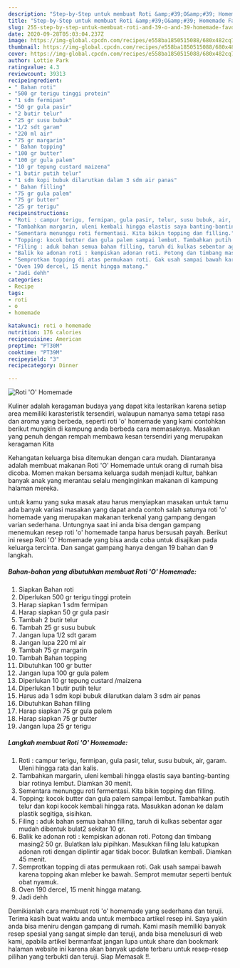 ```yaml
---
description: "Step-by-Step untuk membuat Roti &amp;#39;O&amp;#39; Homemade Favorite"
title: "Step-by-Step untuk membuat Roti &amp;#39;O&amp;#39; Homemade Favorite"
slug: 255-step-by-step-untuk-membuat-roti-and-39-o-and-39-homemade-favorite
date: 2020-09-28T05:03:04.237Z
image: https://img-global.cpcdn.com/recipes/e558ba1850515088/680x482cq70/roti-o-homemade-foto-resep-utama.jpg
thumbnail: https://img-global.cpcdn.com/recipes/e558ba1850515088/680x482cq70/roti-o-homemade-foto-resep-utama.jpg
cover: https://img-global.cpcdn.com/recipes/e558ba1850515088/680x482cq70/roti-o-homemade-foto-resep-utama.jpg
author: Lottie Park
ratingvalue: 4.3
reviewcount: 39313
recipeingredient:
- " Bahan roti"
- "500 gr terigu tinggi protein"
- "1 sdm fermipan"
- "50 gr gula pasir"
- "2 butir telur"
- "25 gr susu bubuk"
- "1/2 sdt garam"
- "220 ml air"
- "75 gr margarin"
- " Bahan topping"
- "100 gr butter"
- "100 gr gula palem"
- "10 gr tepung custard maizena"
- "1 butir putih telur"
- "1 sdm kopi bubuk dilarutkan dalam 3 sdm air panas"
- " Bahan filling"
- "75 gr gula palem"
- "75 gr butter"
- "25 gr terigu"
recipeinstructions:
- "Roti : campur terigu, fermipan, gula pasir, telur, susu bubuk, air, garam. Uleni hingga rata dan kalis."
- "Tambahkan margarin, uleni kembali hingga elastis saya banting-banting biar rotinya lembut. Diamkan 30 menit."
- "Sementara menunggu roti fermentasi. Kita bikin topping dan filling."
- "Topping: kocok butter dan gula palem sampai lembut. Tambahkan putih telur dan kopi kocok kembali hingga rata. Masukkan adonan ke dalam plastik segitiga, sisihkan."
- "Filing : aduk bahan semua bahan filling, taruh di kulkas sebentar agar mudah dibentuk bulat2 sekitar 10 gr."
- "Balik ke adonan roti : kempiskan adonan roti. Potong dan timbang masing2 50 gr. Bulatkan lalu pipihkan. Masukkan filing lalu katupkan adonan roti dengan diplintir agar tidak bocor. Bulatkan kembali. Diamkan 45 menit."
- "Semprotkan topping di atas permukaan roti. Gak usah sampai bawah karena topping akan mleber ke bawah. Semprot memutar seperti bentuk obat nyamuk."
- "Oven 190 dercel, 15 menit hingga matang."
- "Jadi dehh"
categories:
- Recipe
tags:
- roti
- o
- homemade

katakunci: roti o homemade 
nutrition: 176 calories
recipecuisine: American
preptime: "PT30M"
cooktime: "PT39M"
recipeyield: "3"
recipecategory: Dinner

---
```



![Roti &#39;O&#39; Homemade](https://img-global.cpcdn.com/recipes/e558ba1850515088/680x482cq70/roti-o-homemade-foto-resep-utama.jpg)

Kuliner adalah keragaman budaya yang dapat kita lestarikan karena setiap area memiliki karasteristik tersendiri, walaupun namanya sama tetapi rasa dan aroma yang berbeda, seperti roti &#39;o&#39; homemade yang kami contohkan berikut mungkin di kampung anda berbeda cara memasaknya. Masakan yang penuh dengan rempah membawa kesan tersendiri yang merupakan keragaman Kita

Kehangatan keluarga bisa ditemukan dengan cara mudah. Diantaranya adalah membuat makanan Roti &#39;O&#39; Homemade untuk orang di rumah bisa dicoba. Momen makan bersama keluarga sudah menjadi kultur, bahkan banyak anak yang merantau selalu menginginkan makanan di kampung halaman mereka.



untuk kamu yang suka masak atau harus menyiapkan masakan untuk tamu ada banyak variasi masakan yang dapat anda contoh salah satunya roti &#39;o&#39; homemade yang merupakan makanan terkenal yang gampang dengan varian sederhana. Untungnya saat ini anda bisa dengan gampang menemukan resep roti &#39;o&#39; homemade tanpa harus bersusah payah.
Berikut ini resep Roti &#39;O&#39; Homemade yang bisa anda coba untuk disajikan pada keluarga tercinta. Dan sangat gampang hanya dengan 19 bahan dan 9 langkah.


<!--inarticleads1-->

##### Bahan-bahan yang dibutuhkan membuat Roti &#39;O&#39; Homemade:

1. Siapkan  Bahan roti
1. Diperlukan 500 gr terigu tinggi protein
1. Harap siapkan 1 sdm fermipan
1. Harap siapkan 50 gr gula pasir
1. Tambah 2 butir telur
1. Tambah 25 gr susu bubuk
1. Jangan lupa 1/2 sdt garam
1. Jangan lupa 220 ml air
1. Tambah 75 gr margarin
1. Tambah  Bahan topping
1. Dibutuhkan 100 gr butter
1. Jangan lupa 100 gr gula palem
1. Diperlukan 10 gr tepung custard /maizena
1. Diperlukan 1 butir putih telur
1. Harus ada 1 sdm kopi bubuk dilarutkan dalam 3 sdm air panas
1. Dibutuhkan  Bahan filling
1. Harap siapkan 75 gr gula palem
1. Harap siapkan 75 gr butter
1. Jangan lupa 25 gr terigu




<!--inarticleads2-->

##### Langkah membuat  Roti &#39;O&#39; Homemade:

1. Roti : campur terigu, fermipan, gula pasir, telur, susu bubuk, air, garam. Uleni hingga rata dan kalis.
1. Tambahkan margarin, uleni kembali hingga elastis saya banting-banting biar rotinya lembut. Diamkan 30 menit.
1. Sementara menunggu roti fermentasi. Kita bikin topping dan filling.
1. Topping: kocok butter dan gula palem sampai lembut. Tambahkan putih telur dan kopi kocok kembali hingga rata. Masukkan adonan ke dalam plastik segitiga, sisihkan.
1. Filing : aduk bahan semua bahan filling, taruh di kulkas sebentar agar mudah dibentuk bulat2 sekitar 10 gr.
1. Balik ke adonan roti : kempiskan adonan roti. Potong dan timbang masing2 50 gr. Bulatkan lalu pipihkan. Masukkan filing lalu katupkan adonan roti dengan diplintir agar tidak bocor. Bulatkan kembali. Diamkan 45 menit.
1. Semprotkan topping di atas permukaan roti. Gak usah sampai bawah karena topping akan mleber ke bawah. Semprot memutar seperti bentuk obat nyamuk.
1. Oven 190 dercel, 15 menit hingga matang.
1. Jadi dehh




Demikianlah cara membuat roti &#39;o&#39; homemade yang sederhana dan teruji. Terima kasih buat waktu anda untuk membaca artikel resep ini. Saya yakin anda bisa meniru dengan gampang di rumah. Kami masih memiliki banyak resep spesial yang sangat simple dan teruji, anda bisa menelusuri di web kami, apabila artikel bermanfaat jangan lupa untuk share dan bookmark halaman website ini karena akan banyak update terbaru untuk resep-resep pilihan yang terbukti dan teruji. Siap Memasak !!. 
